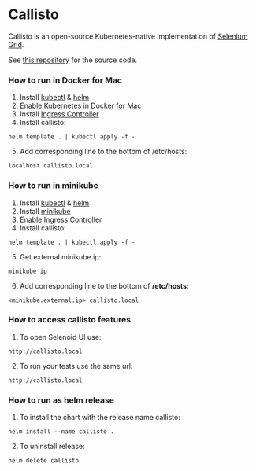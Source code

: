# Callisto

Callisto is an open-source Kubernetes-native implementation of [Selenium Grid](https://en.wikipedia.org/wiki/Selenium_(software)).

See [this repository](https://github.com/wrike/callisto) for the source code.


### How to run in Docker for Mac
1. Install [kubectl](https://kubernetes.io/docs/tasks/tools/install-kubectl/) & [helm](https://helm.sh/docs/intro/install/)
2. Enable Kubernetes in [Docker for Mac](https://docs.docker.com/docker-for-mac/#kubernetes)
3. Install [Ingress Controller](https://github.com/kubernetes/ingress-nginx/blob/master/docs/deploy/index.md#prerequisite-generic-deployment-command)
4. Install callisto: 

`helm template . | kubectl apply -f -`

5. Add corresponding line to the bottom of /etc/hosts:

`localhost callisto.local`

### How to run in minikube
1. Install [kubectl](https://kubernetes.io/docs/tasks/tools/install-kubectl/) & [helm](https://helm.sh/docs/intro/install/)
2. Install [minikube](https://kubernetes.io/docs/setup/learning-environment/minikube/)
3. Enable  [Ingress Controller](https://github.com/kubernetes/ingress-nginx/blob/master/docs/deploy/index.md#minikube)
4. Install callisto:

`helm template . | kubectl apply -f -`  

5. Get external minikube ip:

```minikube ip```

6. Add corresponding line to the bottom of **/etc/hosts**:

`<minikube.external.ip> callisto.local`


### How to access callisto features

1. To open Selenoid UI use:

`http://callisto.local`

2. To run your tests use the same url:

`http://callisto.local`

### How to run as helm release

1. To install the chart with the release name callisto:

`helm install --name callisto .`

2. To uninstall release:

`helm delete callisto`
